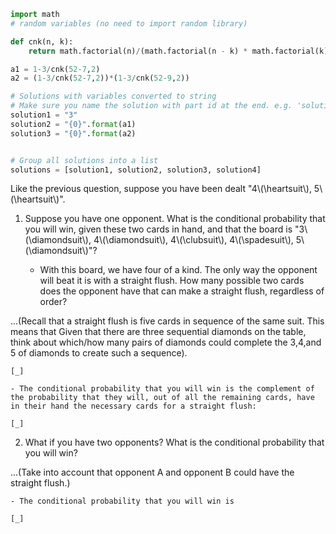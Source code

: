 ```python
import math
# random variables (no need to import random library)

def cnk(n, k):
    return math.factorial(n)/(math.factorial(n - k) * math.factorial(k)) 

a1 = 1-3/cnk(52-7,2)
a2 = (1-3/cnk(52-7,2))*(1-3/cnk(52-9,2))

# Solutions with variables converted to string
# Make sure you name the solution with part id at the end. e.g. 'solution1' will be solution for part 1. 
solution1 = "3"
solution2 = "{0}".format(a1)
solution3 = "{0}".format(a2)


# Group all solutions into a list
solutions = [solution1, solution2, solution3, solution4]


```



Like the previous question, suppose you have been dealt "4\\\(\\heartsuit\\\), 5\\\(\\heartsuit\\\)".

1. Suppose you have one opponent. What is the conditional probability that you will win, given these two cards in hand, and that the board is "3\\\(\\diamondsuit\\\), 4\\\(\\diamondsuit\\\), 4\\\(\\clubsuit\\\), 4\\\(\\spadesuit\\\), 5\\\(\\diamondsuit\\\)"?
   
    - With this board, we have four of a kind. The only way the opponent will beat it is with a straight flush. How many possible two cards does the opponent have that can make a straight flush, regardless of order? 

...(Recall that a straight flush is five cards in sequence of the same suit. This means that Given that there are three sequential diamonds on the table, think about which/how many pairs of diamonds could complete the 3,4,and 5 of diamonds to create such a sequence).  
    
    [_]
    
    - The conditional probability that you will win is the complement of the probability that they will, out of all the remaining cards, have in their hand the necessary cards for a straight flush:
     
    [_]

2. What if you have two opponents? What is the conditional probability that you will win?

...(Take into account that opponent A and opponent B could have the straight flush.)
    
    - The conditional probability that you will win is 
    
    [_]
